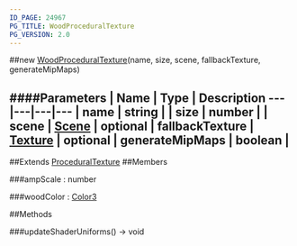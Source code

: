 ```yaml
---
ID_PAGE: 24967
PG_TITLE: WoodProceduralTexture
PG_VERSION: 2.0
---
```

##new [WoodProceduralTexture](/classes/WoodProceduralTexture)(name, size, scene, fallbackTexture, generateMipMaps)




####Parameters
 | Name | Type | Description
---|---|---|---
 | name | string | 
 | size | number | 
 | scene | [Scene](/classes/Scene) | 
optional | fallbackTexture | [Texture](/classes/Texture) | 
optional | generateMipMaps | boolean | 
---

##Extends [ProceduralTexture](/classes/ProceduralTexture)
##Members

###ampScale : number




###woodColor : [Color3](/classes/Color3)









##Methods

###updateShaderUniforms() &rarr; void

